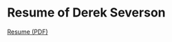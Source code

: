 # Resume of Derek Severson

[Resume (PDF)](http://derekseverson.github.io/resume/ "Derek Severson's Resume")

